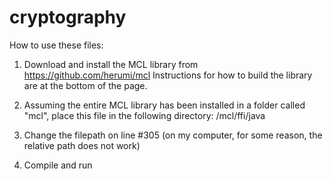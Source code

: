 # cryptography

How to use these files:

1. Download and install the MCL library from https://github.com/herumi/mcl
Instructions for how to build the library are at the bottom of the page.

2. Assuming the entire MCL library has been installed in a folder called "mcl",
place this file in the following directory: /mcl/ffi/java


3. Change the filepath on line #305 (on my computer, for some reason, the relative path does not work)

4. Compile and run




